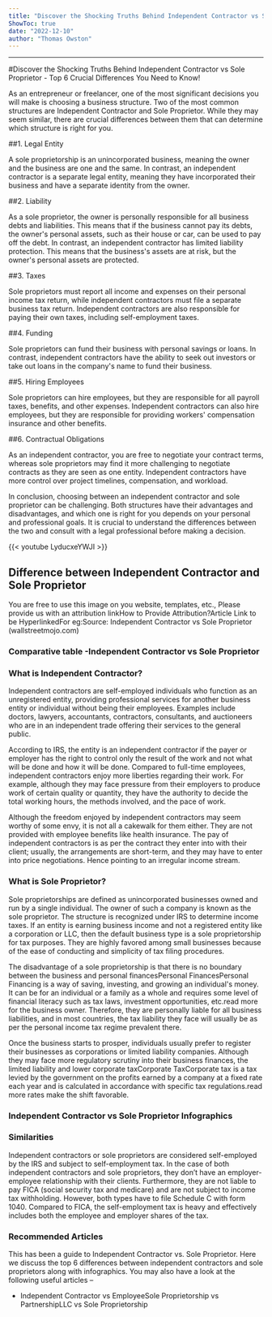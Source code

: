 ```yaml
---
title: "Discover the Shocking Truths Behind Independent Contractor vs Sole Proprietor - Top 6 Crucial Differences You Need to Know!"
ShowToc: true 
date: "2022-12-10"
author: "Thomas Owston"
---
```

*****
#Discover the Shocking Truths Behind Independent Contractor vs Sole Proprietor - Top 6 Crucial Differences You Need to Know!

As an entrepreneur or freelancer, one of the most significant decisions you will make is choosing a business structure. Two of the most common structures are Independent Contractor and Sole Proprietor. While they may seem similar, there are crucial differences between them that can determine which structure is right for you.



##1. Legal Entity

A sole proprietorship is an unincorporated business, meaning the owner and the business are one and the same. In contrast, an independent contractor is a separate legal entity, meaning they have incorporated their business and have a separate identity from the owner.

##2. Liability

As a sole proprietor, the owner is personally responsible for all business debts and liabilities. This means that if the business cannot pay its debts, the owner's personal assets, such as their house or car, can be used to pay off the debt. In contrast, an independent contractor has limited liability protection. This means that the business's assets are at risk, but the owner's personal assets are protected.

##3. Taxes

Sole proprietors must report all income and expenses on their personal income tax return, while independent contractors must file a separate business tax return. Independent contractors are also responsible for paying their own taxes, including self-employment taxes.

##4. Funding

Sole proprietors can fund their business with personal savings or loans. In contrast, independent contractors have the ability to seek out investors or take out loans in the company's name to fund their business.

##5. Hiring Employees

Sole proprietors can hire employees, but they are responsible for all payroll taxes, benefits, and other expenses. Independent contractors can also hire employees, but they are responsible for providing workers' compensation insurance and other benefits.

##6. Contractual Obligations

As an independent contractor, you are free to negotiate your contract terms, whereas sole proprietors may find it more challenging to negotiate contracts as they are seen as one entity. Independent contractors have more control over project timelines, compensation, and workload.



In conclusion, choosing between an independent contractor and sole proprietor can be challenging. Both structures have their advantages and disadvantages, and which one is right for you depends on your personal and professional goals. It is crucial to understand the differences between the two and consult with a legal professional before making a decision.

{{< youtube LyducxeYWJI >}} 



## Difference between Independent Contractor and Sole Proprietor
 
 You are free to use this image on you website, templates, etc.,  Please provide us with an attribution linkHow to Provide Attribution?Article Link to be HyperlinkedFor eg:Source: Independent Contractor vs Sole Proprietor (wallstreetmojo.com) 
 
### Comparative table -Independent Contractor vs Sole Proprietor
 
### What is Independent Contractor?
 
Independent contractors are self-employed individuals who function as an unregistered entity, providing professional services for another business entity or individual without being their employees. Examples include doctors, lawyers, accountants, contractors, consultants, and auctioneers who are in an independent trade offering their services to the general public.
 
According to IRS, the entity is an independent contractor if the payer or employer has the right to control only the result of the work and not what will be done and how it will be done. Compared to full-time employees, independent contractors enjoy more liberties regarding their work. For example, although they may face pressure from their employers to produce work of certain quality or quantity, they have the authority to decide the total working hours, the methods involved, and the pace of work.
 
Although the freedom enjoyed by independent contractors may seem worthy of some envy, it is not all a cakewalk for them either. They are not provided with employee benefits like health insurance. The pay of independent contractors is as per the contract they enter into with their client; usually, the arrangements are short-term, and they may have to enter into price negotiations. Hence pointing to an irregular income stream. 
 
### What is Sole Proprietor?
 
Sole proprietorships are defined as unincorporated businesses owned and run by a single individual. The owner of such a company is known as the sole proprietor. The structure is recognized under IRS to determine income taxes. If an entity is earning business income and not a registered entity like a corporation or LLC, then the default business type is a sole proprietorship for tax purposes. They are highly favored among small businesses because of the ease of conducting and simplicity of tax filing procedures. 
 
The disadvantage of a sole proprietorship is that there is no boundary between the business and personal financesPersonal FinancesPersonal Financing is a way of saving, investing, and growing an individual's money. It can be for an individual or a family as a whole and requires some level of financial literacy such as tax laws, investment opportunities, etc.read more for the business owner. Therefore, they are personally liable for all business liabilities, and in most countries, the tax liability they face will usually be as per the personal income tax regime prevalent there.
 
Once the business starts to prosper, individuals usually prefer to register their businesses as corporations or limited liability companies. Although they may face more regulatory scrutiny into their business finances, the limited liability and lower corporate taxCorporate TaxCorporate tax is a tax levied by the government on the profits earned by a company at a fixed rate each year and is calculated in accordance with specific tax regulations.read more rates make the shift favorable.
 
### Independent Contractor vs Sole Proprietor Infographics
 
### Similarities
 
Independent contractors or sole proprietors are considered self-employed by the IRS and subject to self-employment tax. In the case of both independent contractors and sole proprietors, they don’t have an employer-employee relationship with their clients. Furthermore, they are not liable to pay FICA (social security tax and medicare) and are not subject to income tax withholding. However, both types have to file Schedule C with form 1040. Compared to FICA, the self-employment tax is heavy and effectively includes both the employee and employer shares of the tax.  
 
### Recommended Articles
 
This has been a guide to Independent Contractor vs. Sole Proprietor. Here we discuss the top 6 differences between independent contractors and sole proprietors along with infographics. You may also have a look at the following useful articles –
 
- Independent Contractor vs EmployeeSole Proprietorship vs PartnershipLLC vs Sole Proprietorship




